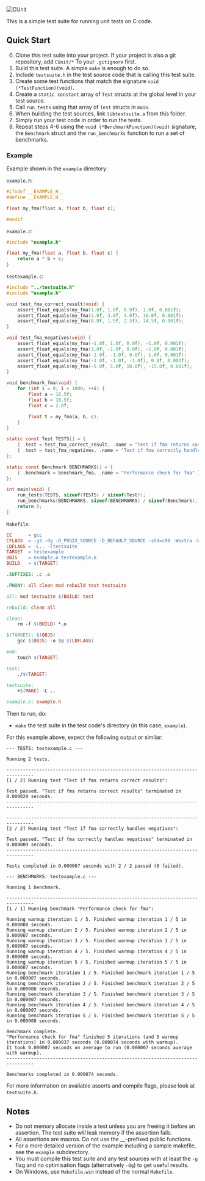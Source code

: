 ![CUnit](https://raw.githubusercontent.com/0xFC963F18DC21/CUnit/master/doc/CnBanner.png)

This is a simple test suite for running unit tests on C code.

## Quick Start

<ol start="0">
    <li>Clone this test suite into your project. If your project is also a git repository, add <code>CUnit/*</code> To your <code>.gitignore</code> first.</li>
    <li>Build this test suite. A simple <code>make</code> is enough to do so.</li>
    <li>Include <code>testsuite.h</code> in the test source code that is calling this test suite.</li>
    <li>Create some test functions that match the signature <code>void (*TestFunction)(void)</code>.</li>
    <li>Create a <code>static constant</code> array of <code>Test</code> structs at the global level in your test source.</li>
    <li>Call <code>run_tests</code> using that array of <code>Test</code> structs in <code>main</code>.</li>
    <li>When building the test sources, link <code>libtestsuite.a</code> from this folder.</li>
    <li>Simply run your test code in order to run the tests.</li>
    <li>Repeat steps 4-6 using the <code>void (*BenchmarkFunction)(void)</code> signature, the <code>Benchmark</code> struct and the <code>run_benchmarks</code> function to run a set of benchmarks.</li>
</ol>

### Example

Example shown in the `example` directory:

`example.h`:
```c
#ifndef __EXAMPLE_H__
#define __EXAMPLE_H__

float my_fma(float a, float b, float c);

#endif
```

`example.c`:

```c
#include "example.h"

float my_fma(float a, float b, float c) {
    return a * b + c;
}
```

`testexample.c`:

```c
#include "../testsuite.h"
#include "example.h"

void test_fma_correct_result(void) {
    assert_float_equals(my_fma(1.0f, 1.0f, 0.0f), 1.0f, 0.001f);
    assert_float_equals(my_fma(2.0f, 3.0f, 4.0f), 10.0f, 0.001f);
    assert_float_equals(my_fma(8.0f, 1.5f, 2.5f), 14.5f, 0.001f);
}

void test_fma_negatives(void) {
    assert_float_equals(my_fma(-1.0f, 1.0f, 0.0f), -1.0f, 0.001f);
    assert_float_equals(my_fma(1.0f, -1.0f, 0.0f), -1.0f, 0.001f);
    assert_float_equals(my_fma(-1.0f, -1.0f, 0.0f), 1.0f, 0.001f);
    assert_float_equals(my_fma(-1.0f, -1.0f, -1.0f), 0.0f, 0.001f);
    assert_float_equals(my_fma(-5.0f, 5.0f, 10.0f), -15.0f, 0.001f);
}

void benchmark_fma(void) {
    for (int i = 0; i < 1000; ++i) {
        float a = 16.5f;
        float b = 18.5f;
        float c = 2.0f;

        float t = my_fma(a, b, c);
    }
}

static const Test TESTS[] = {
    { .test = test_fma_correct_result, .name = "Test if fma returns correct results" },
    { .test = test_fma_negatives, .name = "Test if fma correctly handles negatives" }
};

static const Benchmark BENCHMARKS[] = {
    { .benchmark = benchmark_fma, .name = "Performance check for fma" }
};

int main(void) {
    run_tests(TESTS, sizeof(TESTS) / sizeof(Test));
    run_benchmarks(BENCHMARKS, sizeof(BENCHMARKS) / sizeof(Benchmark), 5, 5);
    return 0;
}
```

`Makefile`:

```makefile
CC      = gcc
CFLAGS  = -g3 -Og -D_POSIX_SOURCE -D_DEFAULT_SOURCE -std=c99 -Wextra -Werror -pedantic
LDFLAGS = -L.. -ltestsuite
TARGET  = testexample
OBJS    = example.o testexample.o
BUILD   = $(TARGET)

.SUFFIXES: .c .o

.PHONY: all clean mod rebuild test testsuite

all: mod testsuite $(BUILD) test

rebuild: clean all

clean:
	rm -f $(BUILD) *.o

$(TARGET): $(OBJS)
	gcc $(OBJS) -o $@ $(LDFLAGS)

mod:
	touch $(TARGET)

test:
	./$(TARGET)

testsuite:
	+$(MAKE) -C ..

example.o: example.h
```

Then to run, do:
* `make` the test suite in the test code's directory (in this case, `example`).

For this example above, expect the following output or similar:

```
--- TESTS: testexample.c ---

Running 2 tests.

--------------------------------------------------------------------------------
[1 / 2] Running test "Test if fma returns correct results":

Test passed. "Test if fma returns correct results" terminated in 0.000029 seconds.
--------------------------------------------------------------------------------

--------------------------------------------------------------------------------
[2 / 2] Running test "Test if fma correctly handles negatives":

Test passed. "Test if fma correctly handles negatives" terminated in 0.000009 seconds.
--------------------------------------------------------------------------------

Tests completed in 0.000067 seconds with 2 / 2 passed (0 failed).

--- BENCHMARKS: testexample.c ---

Running 1 benchmark.

--------------------------------------------------------------------------------
[1 / 1] Running benchmark "Performance check for fma":

Running warmup iteration 1 / 5. Finished warmup iteration 1 / 5 in 0.000008 seconds.
Running warmup iteration 2 / 5. Finished warmup iteration 2 / 5 in 0.000007 seconds.
Running warmup iteration 3 / 5. Finished warmup iteration 3 / 5 in 0.000007 seconds.
Running warmup iteration 4 / 5. Finished warmup iteration 4 / 5 in 0.000008 seconds.
Running warmup iteration 5 / 5. Finished warmup iteration 5 / 5 in 0.000007 seconds.
Running benchmark iteration 1 / 5. Finished benchmark iteration 1 / 5 in 0.000007 seconds.
Running benchmark iteration 2 / 5. Finished benchmark iteration 2 / 5 in 0.000008 seconds.
Running benchmark iteration 3 / 5. Finished benchmark iteration 3 / 5 in 0.000007 seconds.
Running benchmark iteration 4 / 5. Finished benchmark iteration 4 / 5 in 0.000007 seconds.
Running benchmark iteration 5 / 5. Finished benchmark iteration 5 / 5 in 0.000008 seconds.

Benchmark complete.
"Performance check for fma" finished 5 iterations (and 5 warmup iterations) in 0.000037 seconds (0.000074 seconds with warmup).
It took 0.000007 seconds on average to run (0.000007 seconds average with warmup).
--------------------------------------------------------------------------------

Benchmarks completed in 0.000074 seconds.
```

For more information on available asserts and compile flags, please look at `testsuite.h`.

## Notes

* Do not memory allocate inside a test unless you are freeing it before an assertion. The test suite *will* leak memory if the assertion fails.
* All assertions are macros. Do not use the \_\_-prefixed public functions.
* For a more detailed version of the example including a sample makefile, see the `example` subdirectory.
* You must compile this test suite and any test sources with at least the `-g` flag and no optimisation flags (alternatively `-Og`) to get useful results.
* On Windows, use `Makefile.win` instead of the normal `Makefile`.
